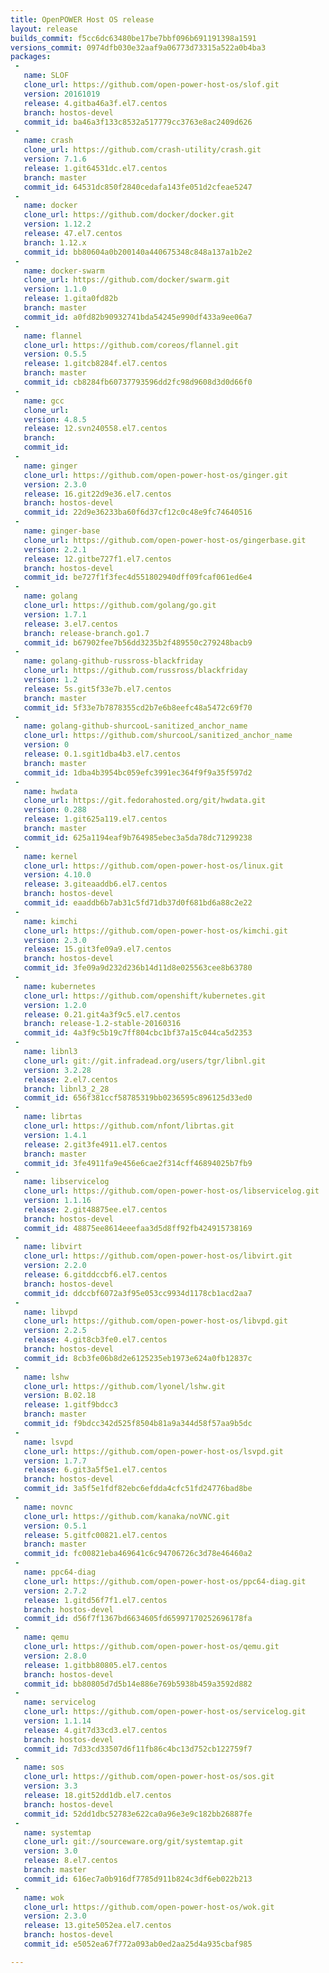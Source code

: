 ```yaml
---
title: OpenPOWER Host OS release
layout: release
builds_commit: f5cc6dc63480be17be7bbf096b691191398a1591
versions_commit: 0974dfb030e32aaf9a06773d73315a522a0b4ba3
packages:
 -
   name: SLOF
   clone_url: https://github.com/open-power-host-os/slof.git
   version: 20161019
   release: 4.gitba46a3f.el7.centos
   branch: hostos-devel
   commit_id: ba46a3f133c8532a517779cc3763e8ac2409d626
 -
   name: crash
   clone_url: https://github.com/crash-utility/crash.git
   version: 7.1.6
   release: 1.git64531dc.el7.centos
   branch: master
   commit_id: 64531dc850f2840cedafa143fe051d2cfeae5247
 -
   name: docker
   clone_url: https://github.com/docker/docker.git
   version: 1.12.2
   release: 47.el7.centos
   branch: 1.12.x
   commit_id: bb80604a0b200140a440675348c848a137a1b2e2
 -
   name: docker-swarm
   clone_url: https://github.com/docker/swarm.git
   version: 1.1.0
   release: 1.gita0fd82b
   branch: master
   commit_id: a0fd82b90932741bda54245e990df433a9ee06a7
 -
   name: flannel
   clone_url: https://github.com/coreos/flannel.git
   version: 0.5.5
   release: 1.gitcb8284f.el7.centos
   branch: master
   commit_id: cb8284fb60737793596dd2fc98d9608d3d0d66f0
 -
   name: gcc
   clone_url: 
   version: 4.8.5
   release: 12.svn240558.el7.centos
   branch: 
   commit_id: 
 -
   name: ginger
   clone_url: https://github.com/open-power-host-os/ginger.git
   version: 2.3.0
   release: 16.git22d9e36.el7.centos
   branch: hostos-devel
   commit_id: 22d9e36233ba60f6d37cf12c0c48e9fc74640516
 -
   name: ginger-base
   clone_url: https://github.com/open-power-host-os/gingerbase.git
   version: 2.2.1
   release: 12.gitbe727f1.el7.centos
   branch: hostos-devel
   commit_id: be727f1f3fec4d551802940dff09fcaf061ed6e4
 -
   name: golang
   clone_url: https://github.com/golang/go.git
   version: 1.7.1
   release: 3.el7.centos
   branch: release-branch.go1.7
   commit_id: b67902fee7b56dd3235b2f489550c279248bacb9
 -
   name: golang-github-russross-blackfriday
   clone_url: https://github.com/russross/blackfriday
   version: 1.2
   release: 5s.git5f33e7b.el7.centos
   branch: master
   commit_id: 5f33e7b7878355cd2b7e6b8eefc48a5472c69f70
 -
   name: golang-github-shurcooL-sanitized_anchor_name
   clone_url: https://github.com/shurcooL/sanitized_anchor_name
   version: 0
   release: 0.1.sgit1dba4b3.el7.centos
   branch: master
   commit_id: 1dba4b3954bc059efc3991ec364f9f9a35f597d2
 -
   name: hwdata
   clone_url: https://git.fedorahosted.org/git/hwdata.git
   version: 0.288
   release: 1.git625a119.el7.centos
   branch: master
   commit_id: 625a1194eaf9b764985ebec3a5da78dc71299238
 -
   name: kernel
   clone_url: https://github.com/open-power-host-os/linux.git
   version: 4.10.0
   release: 3.giteaaddb6.el7.centos
   branch: hostos-devel
   commit_id: eaaddb6b7ab31c5fd71db37d0f681bd6a88c2e22
 -
   name: kimchi
   clone_url: https://github.com/open-power-host-os/kimchi.git
   version: 2.3.0
   release: 15.git3fe09a9.el7.centos
   branch: hostos-devel
   commit_id: 3fe09a9d232d236b14d11d8e025563cee8b63780
 -
   name: kubernetes
   clone_url: https://github.com/openshift/kubernetes.git
   version: 1.2.0
   release: 0.21.git4a3f9c5.el7.centos
   branch: release-1.2-stable-20160316
   commit_id: 4a3f9c5b19c7ff804cbc1bf37a15c044ca5d2353
 -
   name: libnl3
   clone_url: git://git.infradead.org/users/tgr/libnl.git
   version: 3.2.28
   release: 2.el7.centos
   branch: libnl3_2_28
   commit_id: 656f381ccf58785319bb0236595c896125d33ed0
 -
   name: librtas
   clone_url: https://github.com/nfont/librtas.git
   version: 1.4.1
   release: 2.git3fe4911.el7.centos
   branch: master
   commit_id: 3fe4911fa9e456e6cae2f314cff46894025b7fb9
 -
   name: libservicelog
   clone_url: https://github.com/open-power-host-os/libservicelog.git
   version: 1.1.16
   release: 2.git48875ee.el7.centos
   branch: hostos-devel
   commit_id: 48875ee8614eeefaa3d5d8ff92fb424915738169
 -
   name: libvirt
   clone_url: https://github.com/open-power-host-os/libvirt.git
   version: 2.2.0
   release: 6.gitddccbf6.el7.centos
   branch: hostos-devel
   commit_id: ddccbf6072a3f95e053cc9934d1178cb1acd2aa7
 -
   name: libvpd
   clone_url: https://github.com/open-power-host-os/libvpd.git
   version: 2.2.5
   release: 4.git8cb3fe0.el7.centos
   branch: hostos-devel
   commit_id: 8cb3fe06b8d2e6125235eb1973e624a0fb12837c
 -
   name: lshw
   clone_url: https://github.com/lyonel/lshw.git
   version: B.02.18
   release: 1.gitf9bdcc3
   branch: master
   commit_id: f9bdcc342d525f8504b81a9a344d58f57aa9b5dc
 -
   name: lsvpd
   clone_url: https://github.com/open-power-host-os/lsvpd.git
   version: 1.7.7
   release: 6.git3a5f5e1.el7.centos
   branch: hostos-devel
   commit_id: 3a5f5e1fdf82ebc6efdda4cfc51fd24776bad8be
 -
   name: novnc
   clone_url: https://github.com/kanaka/noVNC.git
   version: 0.5.1
   release: 5.gitfc00821.el7.centos
   branch: master
   commit_id: fc00821eba469641c6c94706726c3d78e46460a2
 -
   name: ppc64-diag
   clone_url: https://github.com/open-power-host-os/ppc64-diag.git
   version: 2.7.2
   release: 1.gitd56f7f1.el7.centos
   branch: hostos-devel
   commit_id: d56f7f1367bd6634605fd65997170252696178fa
 -
   name: qemu
   clone_url: https://github.com/open-power-host-os/qemu.git
   version: 2.8.0
   release: 1.gitbb80805.el7.centos
   branch: hostos-devel
   commit_id: bb80805d7d5b14e886e769b5938b459a3592d882
 -
   name: servicelog
   clone_url: https://github.com/open-power-host-os/servicelog.git
   version: 1.1.14
   release: 4.git7d33cd3.el7.centos
   branch: hostos-devel
   commit_id: 7d33cd33507d6f11fb86c4bc13d752cb122759f7
 -
   name: sos
   clone_url: https://github.com/open-power-host-os/sos.git
   version: 3.3
   release: 18.git52dd1db.el7.centos
   branch: hostos-devel
   commit_id: 52dd1dbc52783e622ca0a96e3e9c182bb26887fe
 -
   name: systemtap
   clone_url: git://sourceware.org/git/systemtap.git
   version: 3.0
   release: 8.el7.centos
   branch: master
   commit_id: 616ec7a0b916df7785d911b824c3df6eb022b213
 -
   name: wok
   clone_url: https://github.com/open-power-host-os/wok.git
   version: 2.3.0
   release: 13.gite5052ea.el7.centos
   branch: hostos-devel
   commit_id: e5052ea67f772a093ab0ed2aa25d4a935cbaf985

---
```


